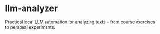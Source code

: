 # llm-analyzer
Practical local LLM automation for analyzing texts – from course exercises to personal experiments.
